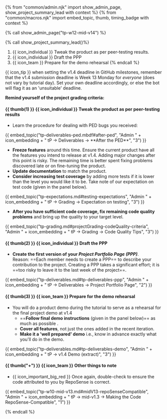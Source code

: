 {% from "common/admin.njk" import show_admin_page, show_project_summary_lead with context %}
{% from "common/macros.njk" import embed_topic, thumb, timing_badge with context %}



{% call show_admin_page("tp-w12-mid-v14") %}
<div id="main">

{% call show_project_summary_lead()%}

1. {{ icon_individual }} Tweak the product as per peer-testing results.
1. {{ icon_individual }} Draft the PPP
1. {{ icon_team }} Prepare for the demo rehearsal
{% endcall %}

<div id="body">

<box dismissible>

{{ icon_tip }} when setting the v1.4 deadline in GitHub milestones, remember that the v1.4 submission deadline is Week 13 Monday for _everyone_ (does not vary by tutorial day). Set your own deadline accordingly, or else the bot will flag it as an 'unsuitable' deadline.
</box>

<box background-color="white" border-color="red">

**Remind yourself of the project grading criteria:**

<panel type="seamless" src="tp-grading.md#main" header="%%Admin {{ icon_embedding }} tP → Grading%%" class="embedding" />
</box>

#### {{ thumb(1) }} {{ icon_individual }} Tweak the product as per peer-testing results

* Learn the procedure for dealing with PED bugs you received:

<div class="indented-level2">
{{ embed_topic("tp-deliverables-ped.mbdf#after-ped", "Admin " + icon_embedding + " tP → Deliverables → **After the PED**", "3") }}
</div>

* **Freeze features** around this time. Ensure the current product have all the features you intend to release at v1.4. Adding major changes after this point is risky. The remaining time is better spent fixing problems discovered late or on fine-tuning the product.
* **Update documentation** to match the product.
* **Consider increasing test coverage** by adding more tests if it is lower than the level you would like it to be. Take note of our expectation on test code (given in the panel below).

<div class="indented-level2">
{{ embed_topic("tp-expectations.md#testing-expectations", "Admin " + icon_embedding + " tP → Grading → Expectation on testing", "3") }}
</div>

* **After you have sufficient code coverage, fix remaining code quality problems** and bring up the quality to your target level.

<div class="indented-level2">
{{ embed_topic("tp-grading.md#projectGrading-codeQuality-criteria", "Admin " + icon_embedding + " tP → Grading → Code Quality Tips", "3") }}
</div>

#### {{ thumb(2) }} {{ icon_individual }} Draft the PPP

* **Create the first version of your _Project Portfolio Page (PPP)_**.<br>
  Reason: ==Each member needs to create a PPP== to describe your contribution to the project. Creating a PPP takes a significant effort; it is ==too risky to leave it to the last week of the project==. 

<div class="indented-level2">
{{ embed_topic("tp-deliverables.md#tp-deliverables-ppp", "Admin " + icon_embedding + " tP → Deliverables → Project Portfolio Page", "2") }}
</div>

#### {{ thumb(3) }} {{ icon_team }} Prepare for the demo rehearsal

* You will do a product demo during the tutorial to serve as a rehearsal for the final project demo at v1.4
  * ==**Follow final demo instructions** (given in the panel below)== as much as possible .
  * **Cover all features**, not just the ones added in the recent iteration.
  * **Make it a 'well prepared' demo** i.e., know in advance exactly what you'll do in the demo.

<div class="indented-level2">
{{ embed_topic("tp-deliverables.md#tp-deliverables-demo", "Admin " + icon_embedding + " tP → v1.4 Demo (extract)", "3") }}
</div>

#### {{ thumb("+") }} {{ icon_team }} Other things to note

* {{ icon_important_big_red }} Once again, double-check to ensure the code attributed to you by RepoSense is correct.

<div class="indented-level2">
{{ embed_topic("tp-w10-mid-v13.md#midV13-repoSenseCompatible", "Admin " + icon_embedding + " tP → mid-v1.3 → Making the Code RepoSense-Compatible", "1") }}
</div>

</div>
</div>

{% endcall %}
